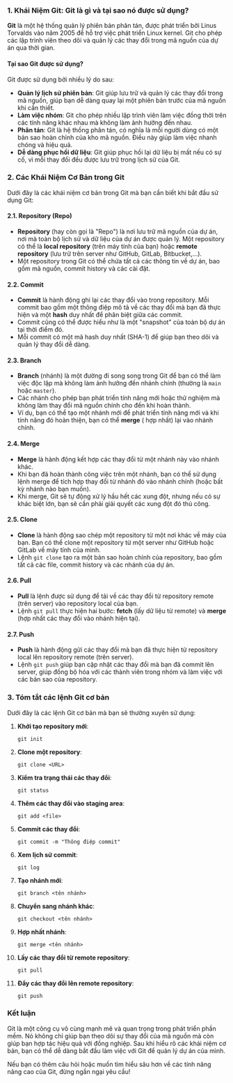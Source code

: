 ### **1. Khái Niệm Git: Git là gì và tại sao nó được sử dụng?**

**Git** là một hệ thống quản lý phiên bản phân tán, được phát triển bởi Linus Torvalds vào năm 2005 để hỗ trợ việc phát
triển Linux kernel. Git cho phép các lập trình viên theo dõi và quản lý các thay đổi trong mã nguồn của dự án qua thời
gian.

#### Tại sao Git được sử dụng?

Git được sử dụng bởi nhiều lý do sau:

- **Quản lý lịch sử phiên bản**: Git giúp lưu trữ và quản lý các thay đổi trong mã nguồn, giúp bạn dễ dàng quay lại một
  phiên bản trước của mã nguồn khi cần thiết.
- **Làm việc nhóm**: Git cho phép nhiều lập trình viên làm việc đồng thời trên các tính năng khác nhau mà không làm ảnh
  hưởng đến nhau.
- **Phân tán**: Git là hệ thống phân tán, có nghĩa là mỗi người dùng có một bản sao hoàn chỉnh của kho mã nguồn. Điều
  này giúp làm việc nhanh chóng và hiệu quả.
- **Dễ dàng phục hồi dữ liệu**: Git giúp phục hồi lại dữ liệu bị mất nếu có sự cố, vì mỗi thay đổi đều được lưu trữ
  trong lịch sử của Git.

### **2. Các Khái Niệm Cơ Bản trong Git**

Dưới đây là các khái niệm cơ bản trong Git mà bạn cần biết khi bắt đầu sử dụng Git:

#### **2.1. Repository (Repo)**

- **Repository** (hay còn gọi là "Repo") là nơi lưu trữ mã nguồn của dự án, nơi mà toàn bộ lịch sử và dữ liệu của dự án
  được quản lý. Một repository có thể là **local repository** (trên máy tính của bạn) hoặc **remote repository** (lưu
  trữ trên server như GitHub, GitLab, Bitbucket,...).
- Một repository trong Git có thể chứa tất cả các thông tin về dự án, bao gồm mã nguồn, commit history và các cài đặt.

#### **2.2. Commit**

- **Commit** là hành động ghi lại các thay đổi vào trong repository. Mỗi commit bao gồm một thông điệp mô tả về các thay
  đổi mà bạn đã thực hiện và một **hash** duy nhất để phân biệt giữa các commit.
- Commit cũng có thể được hiểu như là một "snapshot" của toàn bộ dự án tại thời điểm đó.
- Mỗi commit có một mã hash duy nhất (SHA-1) để giúp bạn theo dõi và quản lý thay đổi dễ dàng.

#### **2.3. Branch**

- **Branch** (nhánh) là một đường đi song song trong Git để bạn có thể làm việc độc lập mà không làm ảnh hưởng đến nhánh
  chính (thường là `main` hoặc `master`).
- Các nhánh cho phép bạn phát triển tính năng mới hoặc thử nghiệm mà không làm thay đổi mã nguồn chính cho đến khi hoàn
  thành.
- Ví dụ, bạn có thể tạo một nhánh mới để phát triển tính năng mới và khi tính năng đó hoàn thiện, bạn có thể **merge** (
  hợp nhất) lại vào nhánh chính.

#### **2.4. Merge**

- **Merge** là hành động kết hợp các thay đổi từ một nhánh này vào nhánh khác.
- Khi bạn đã hoàn thành công việc trên một nhánh, bạn có thể sử dụng lệnh merge để tích hợp thay đổi từ nhánh đó vào
  nhánh chính (hoặc bất kỳ nhánh nào bạn muốn).
- Khi merge, Git sẽ tự động xử lý hầu hết các xung đột, nhưng nếu có sự khác biệt lớn, bạn sẽ cần phải giải quyết các
  xung đột đó thủ công.

#### **2.5. Clone**

- **Clone** là hành động sao chép một repository từ một nơi khác về máy của bạn. Bạn có thể clone một repository từ một
  server như GitHub hoặc GitLab về máy tính của mình.
- Lệnh `git clone` tạo ra một bản sao hoàn chỉnh của repository, bao gồm tất cả các file, commit history và các nhánh
  của dự án.

#### **2.6. Pull**

- **Pull** là lệnh được sử dụng để tải về các thay đổi từ repository remote (trên server) vào repository local của bạn.
- Lệnh `git pull` thực hiện hai bước: **fetch** (lấy dữ liệu từ remote) và **merge** (hợp nhất các thay đổi vào nhánh
  hiện tại).

#### **2.7. Push**

- **Push** là hành động gửi các thay đổi mà bạn đã thực hiện từ repository local lên repository remote (trên server).
- Lệnh `git push` giúp bạn cập nhật các thay đổi mà bạn đã commit lên server, giúp đồng bộ hóa với các thành viên trong
  nhóm và làm việc với các bản sao của repository.

### **3. Tóm tắt các lệnh Git cơ bản**

Dưới đây là các lệnh Git cơ bản mà bạn sẽ thường xuyên sử dụng:

1. **Khởi tạo repository mới**:

   ```
   git init
   ```

2. **Clone một repository**:

   ```
   git clone <URL>
   ```

3. **Kiểm tra trạng thái các thay đổi**:

   ```
   git status
   ```

4. **Thêm các thay đổi vào staging area**:

   ```
   git add <file>
   ```

5. **Commit các thay đổi**:

   ```
   git commit -m "Thông điệp commit"
   ```

6. **Xem lịch sử commit**:

   ```
   git log
   ```

7. **Tạo nhánh mới**:

   ```
   git branch <tên nhánh>
   ```

8. **Chuyển sang nhánh khác**:

   ```
   git checkout <tên nhánh>
   ```

9. **Hợp nhất nhánh**:

   ```
   git merge <tên nhánh>
   ```

10. **Lấy các thay đổi từ remote repository**:

    ```
    git pull
    ```

11. **Đẩy các thay đổi lên remote repository**:
    ```
    git push
    ```

### **Kết luận**

Git là một công cụ vô cùng mạnh mẽ và quan trọng trong phát triển phần mềm. Nó không chỉ giúp bạn theo dõi sự thay đổi
của mã nguồn mà còn giúp bạn hợp tác hiệu quả với đồng nghiệp. Sau khi hiểu rõ các khái niệm cơ bản, bạn có thể dễ dàng
bắt đầu làm việc với Git để quản lý dự án của mình.

Nếu bạn có thêm câu hỏi hoặc muốn tìm hiểu sâu hơn về các tính năng nâng cao của Git, đừng ngần ngại yêu cầu!
